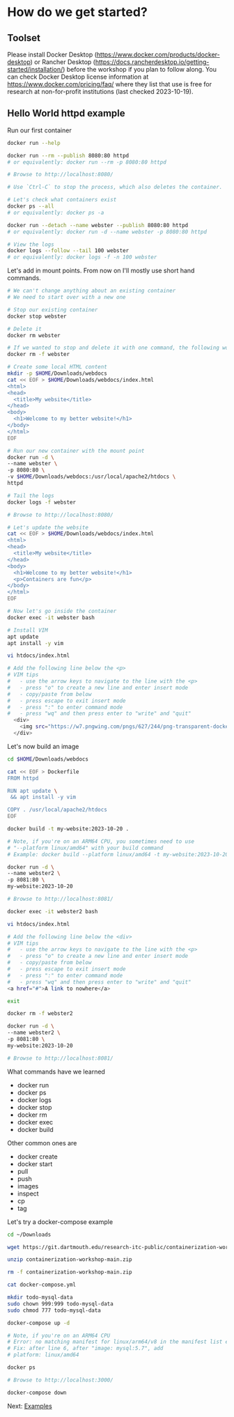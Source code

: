 # How do we get started?

## Toolset

Please install Docker Desktop (https://www.docker.com/products/docker-desktop) or Rancher Desktop (https://docs.rancherdesktop.io/getting-started/installation/) before the workshop if you plan to follow along. You can check Docker Desktop license information at https://www.docker.com/pricing/faq/ where they list that use is free for research at non-for-profit institutions (last checked 2023-10-19).

## Hello World httpd example

Run our first container

```sh
docker run --help

docker run --rm --publish 8080:80 httpd
# or equivalently: docker run --rm -p 8080:80 httpd

# Browse to http://localhost:8080/

# Use `Ctrl-C` to stop the process, which also deletes the container.

# Let's check what containers exist
docker ps --all
# or equivalently: docker ps -a

docker run --detach --name webster --publish 8080:80 httpd
# or equivalently: docker run -d --name webster -p 8080:80 httpd

# View the logs
docker logs --follow --tail 100 webster
# or equivalently: docker logs -f -n 100 webster
```

Let's add in mount points. From now on I'll mostly use short hand commands.

```sh
# We can't change anything about an existing container
# We need to start over with a new one

# Stop our existing container
docker stop webster

# Delete it
docker rm webster

# If we wanted to stop and delete it with one command, the following works
docker rm -f webster

# Create some local HTML content
mkdir -p $HOME/Downloads/webdocs
cat << EOF > $HOME/Downloads/webdocs/index.html
<html>
<head>
  <title>My website</title>
</head>
<body>
  <h1>Welcome to my better website!</h1>
</body>
</html>
EOF

# Run our new container with the mount point
docker run -d \
--name webster \
-p 8080:80 \
-v $HOME/Downloads/webdocs:/usr/local/apache2/htdocs \
httpd

# Tail the logs
docker logs -f webster

# Browse to http://localhost:8080/

# Let's update the website
cat << EOF > $HOME/Downloads/webdocs/index.html
<html>
<head>
  <title>My website</title>
</head>
<body>
  <h1>Welcome to my better website!</h1>
  <p>Containers are fun</p>
</body>
</html>
EOF

# Now let's go inside the container
docker exec -it webster bash

# Install VIM
apt update
apt install -y vim

vi htdocs/index.html

# Add the following line below the <p>
# VIM tips
#   - use the arrow keys to navigate to the line with the <p>
#   - press "o" to create a new line and enter insert mode
#   - copy/paste from below
#   - press escape to exit insert mode
#   - press ":" to enter command mode
#   - press "wq" and then press enter to "write" and "quit"
  <div>
    <img src="https://w7.pngwing.com/pngs/627/244/png-transparent-docker-logo-logos-logos-and-brands-icon-thumbnail.png">
  </div>
```

Let's now build an image

```sh
cd $HOME/Downloads/webdocs

cat << EOF > Dockerfile
FROM httpd

RUN apt update \
 && apt install -y vim

COPY . /usr/local/apache2/htdocs
EOF

docker build -t my-website:2023-10-20 .

# Note, if you're on an ARM64 CPU, you sometimes need to use
# "--platform linux/amd64" with your build command
# Example: docker build --platform linux/amd64 -t my-website:2023-10-20 .

docker run -d \
--name webster2 \
-p 8081:80 \
my-website:2023-10-20

# Browse to http://localhost:8081/

docker exec -it webster2 bash

vi htdocs/index.html

# Add the following line below the <div>
# VIM tips
#   - use the arrow keys to navigate to the line with the <p>
#   - press "o" to create a new line and enter insert mode
#   - copy/paste from below
#   - press escape to exit insert mode
#   - press ":" to enter command mode
#   - press "wq" and then press enter to "write" and "quit"
<a href="#">A link to nowhere</a>

exit

docker rm -f webster2

docker run -d \
--name webster2 \
-p 8081:80 \
my-website:2023-10-20

# Browse to http://localhost:8081/
```

What commands have we learned

- docker run
- docker ps
- docker logs
- docker stop
- docker rm
- docker exec
- docker build

Other common ones are

- docker create
- docker start
- pull
- push
- images
- inspect
- cp
- tag

Let's try a docker-compose example

```sh
cd ~/Downloads

wget https://git.dartmouth.edu/research-itc-public/containerization-workshop/-/archive/main/containerization-workshop-main.zip

unzip containerization-workshop-main.zip

rm -f containerization-workshop-main.zip

cat docker-compose.yml

mkdir todo-mysql-data
sudo chown 999:999 todo-mysql-data
sudo chmod 777 todo-mysql-data

docker-compose up -d

# Note, if you're on an ARM64 CPU
# Error: no matching manifest for linux/arm64/v8 in the manifest list entries
# Fix: after line 6, after "image: mysql:5.7", add
# platform: linux/amd64

docker ps

# Browse to http://localhost:3000/

docker-compose down
```

Next: [Examples](4-examples.md)
